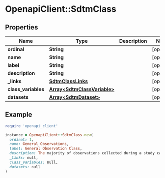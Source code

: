 # OpenapiClient::SdtmClass

## Properties

| Name | Type | Description | Notes |
| ---- | ---- | ----------- | ----- |
| **ordinal** | **String** |  | [optional] |
| **name** | **String** |  | [optional] |
| **label** | **String** |  | [optional] |
| **description** | **String** |  | [optional] |
| **_links** | [**SdtmClassLinks**](SdtmClassLinks.md) |  | [optional] |
| **class_variables** | [**Array&lt;SdtmClassVariable&gt;**](SdtmClassVariable.md) |  | [optional] |
| **datasets** | [**Array&lt;SdtmDataset&gt;**](SdtmDataset.md) |  | [optional] |

## Example

```ruby
require 'openapi_client'

instance = OpenapiClient::SdtmClass.new(
  ordinal: 1,
  name: General Observations,
  label: General Observation Class,
  description: The majority of observations collected during a study can be divided among three general classes: Interventions, Events, or Findings.  Datasets based on any of the general observation classes share a set of common Identifier and Timing variables. As a general rule, any valid Identifier or Timing variable is permissible for use in any submission dataset based on a general observation class. (Source: SDTM v1.8, Section 2.2),
  _links: null,
  class_variables: null,
  datasets: null
)
```

